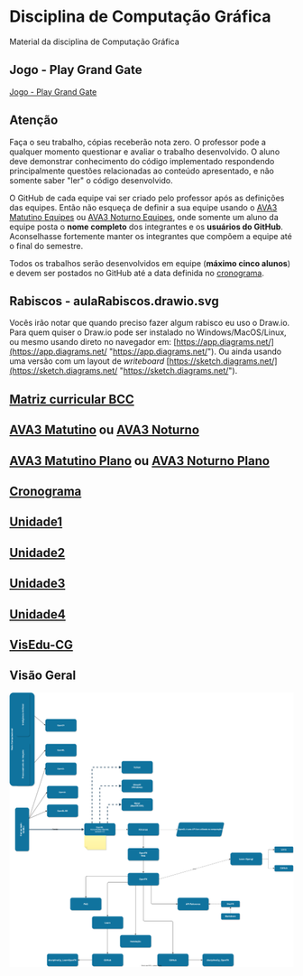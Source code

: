 [AVA3 Matutino]: <https://ava3.furb.br/course/view.php?id=39146&section=0> "AVA3"  
[AVA3 Matutino Equipes]: <https://ava3.furb.br/mod/forum/view.php?id=897299> "AVA3 Equipes"  
[AVA3 Matutino Plano]: <https://ava3.furb.br/course/view.php?id=39146&section=1> "Plano de Ensino"  
[AVA3 Noturno]: <https://ava3.furb.br/course/view.php?id=39147&section=0> "AVA3"  
[AVA3 Noturno Equipes]: <https://ava3.furb.br/mod/forum/view.php?id=897309> "AVA3 Equipes"  
[AVA3 Noturno Plano]: <https://ava3.furb.br/course/view.php?id=39147&section=1> "Plano de Ensino"  
[Cronograma]: <./cronograma.md> "Cronograma"  

# Disciplina de Computação Gráfica  

Material da disciplina de Computação Gráfica  

## Jogo - Play Grand Gate

[Jogo - Play Grand Gate](https://github.com/dalton-reis/dalton-reis/tree/main#jogo---play-grand-gate)  

## Atenção  

Faça o seu trabalho, cópias receberão nota zero. O professor pode a qualquer momento questionar e avaliar o trabalho desenvolvido. O aluno deve demonstrar conhecimento do código implementado respondendo principalmente questões relacionadas ao conteúdo apresentado, e não somente saber "ler" o código desenvolvido.  

O GitHub de cada equipe vai ser criado pelo professor após as definições das equipes. Então não esqueça de definir a sua equipe usando o [AVA3 Matutino Equipes] ou [AVA3 Noturno Equipes], onde somente um aluno da equipe posta o **nome completo** dos integrantes e os **usuários do GitHub**. Aconselhasse fortemente manter os integrantes que compõem a equipe até o final do semestre.  

Todos os trabalhos serão desenvolvidos em equipe (**máximo cinco alunos**) e devem ser postados no GitHub até a data definida no [cronograma](cronograma.md "cronograma").  

## Rabiscos - aulaRabiscos.drawio.svg

Vocês irão notar que quando preciso fazer algum rabisco eu uso o Draw.io. Para quem quiser o Draw.io pode ser instalado no Windows/MacOS/Linux, ou mesmo usando direto no navegador em: [https://app.diagrams.net/](https://app.diagrams.net/ "https://app.diagrams.net/"). Ou ainda usando uma versão com um layout de *writeboard* [https://sketch.diagrams.net/](https://sketch.diagrams.net/ "https://sketch.diagrams.net/").  

## [Matriz curricular BCC](<https://github.com/dalton-reis/dalton-reis/blob/main/_._/matriz_BCC.pdf> "Matriz curricular BCC")  

## [AVA3 Matutino] ou [AVA3 Noturno]

## [AVA3 Matutino Plano] ou [AVA3 Noturno Plano]  

## [Cronograma]  

## [Unidade1](Unidade1 "Unidade 1")  

## [Unidade2](Unidade2 "Unidade 2")  

## [Unidade3](Unidade3 "Unidade 3")  

## [Unidade4](Unidade4 "Unidade 4")  

## [VisEdu-CG](https://gcgfurb.github.io/yoda/ "VisEdu-CG")

## Visão Geral

![Visão Geral](visaoGeral.drawio.svg)  
